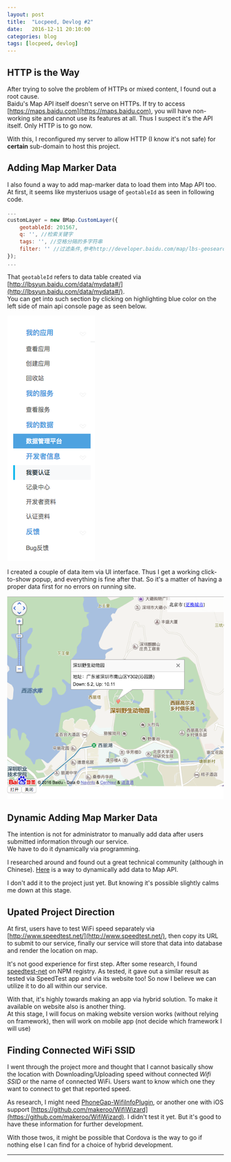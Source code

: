 ```yaml
---
layout: post
title:  "Locpeed, Devlog #2"
date:   2016-12-11 20:10:00
categories: blog
tags: [locpeed, devlog]
---
```


## HTTP is the Way

After trying to solve the problem of HTTPs or mixed content, I found out a root cause.  
Baidu's Map API itself doesn't serve on HTTPs. If try to access [https://maps.baidu.com](https://maps.baidu.com), you will have non-working site and cannot use its features at all. Thus I suspect it's the API itself. Only HTTP is to go now.

With this, I reconfigured my server to allow HTTP (I know it's not safe) for **certain** sub-domain to host this project.

## Adding Map Marker Data

I also found a way to add map-marker data to load them into Map API too.  
At first, it seems like mysteriuos usage of `geotableId` as seen in following code.

```javascript
...
customLayer = new BMap.CustomLayer({
	geotableId: 201567,
	q: '', //检索关键字
	tags: '', //空格分隔的多字符串
	filter: '' //过滤条件,参考http://developer.baidu.com/map/lbs-geosearch.htm#.search.nearby
});
...
```

That `geotableId` refers to data table created via [http://lbsyun.baidu.com/data/mydata#/](http://lbsyun.baidu.com/data/mydata#/).  
You can get into such section by clicking on highlighting blue color on the left side of main api console page as seen below.

![Section to access data creation](/assets/images/locpeed/data-creation-section-access.png)

I created a couple of data item via UI interface. Thus I get a working click-to-show popup, and everything is fine after that. So it's a matter of having a proper data first for no errors on running site.

![Result from data creation](/assets/images/locpeed/result-from-data-creation.png)

## Dynamic Adding Map Marker Data

The intention is not for administrator to manually add data after users submitted information through our service.  
We have to do it dynamically via programming.

I researched around and found out a great technical community (although in Chinese). [Here](http://blog.csdn.net/sd0902/article/details/8478427) is a way to dynamically add data to Map API.

I don't add it to the project just yet. But knowing it's possible slightly calms me down at this stage.

## Upated Project Direction

At first, users have to test WiFi speed separately via [http://www.speedtest.net/](http://www.speedtest.net/), then copy its URL to submit to our service, finally our service will store that data into database and render the location on map.

It's not good experience for first step. After some research, I found [speedtest-net](https://www.npmjs.com/package/speedtest-net) on NPM registry. As tested, it gave out a similar result as tested via SpeedTest app and via its website too! So now I believe we can utilize it to do all within our service.

With that, it's highly towards making an app via hybrid solution. To make it available on website also is another thing.  
At this stage, I will focus on making website version works (without relying on framework), then will work on mobile app (not decide which framework I will use)

## Finding Connected WiFi SSID

I went through the project more and thought that I cannot basically show the location with Downloading/Uploading speed without connected _Wifi SSID_ or the name of connected WiFi. Users want to know which one they want to connect to get that reported speed.

As research, I might need [PhoneGap-WifiInfoPlugin](https://github.com/HondaDai/PhoneGap-WifiInfoPlugin), or another one with iOS support [https://github.com/makeroo/WifiWizard](https://github.com/makeroo/WifiWizard). I didn't test it yet. But it's good to have these information for further development.

With those twos, it might be possible that Cordova is the way to go if nothing else I can find for a choice of hybrid development.
___